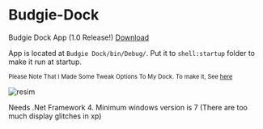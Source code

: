 # Budgie-Dock
Budgie Dock App (1.0 Release!)
<a href="https://github.com/HAKANKOKCU/Budgie-Dock/raw/main/Budgie%20Dock/bin/">Download</a>

App is located at `Budgie Dock/bin/Debug/`. Put it to `shell:startup` folder to make it run at startup.

<sub>Please Note That I Made Some Tweak Options To My Dock. To make it, See <a href="https://github.com/HAKANKOKCU/Budgie-Dock/blob/main/Themes.md#pill-dark">here</a></sub>

![resim](https://user-images.githubusercontent.com/103432992/175825992-dc68a296-8c90-4aec-ab47-9a89d6347d65.png)

Needs .Net Framework 4. Minimum windows version is 7 (There are too much display glitches in xp)
